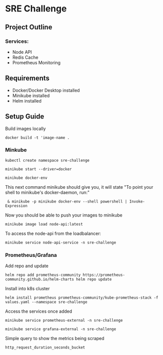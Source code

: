 # SRE Challenge

## Project Outline

### Services:
- Node API
- Redis Cache
- Prometheus Monitoring

## Requirements
- Docker/Docker Desktop installed
- Minikube installed
- Helm installed

## Setup Guide
Build images locally

`docker build -t 'image-name .`

### Minkube
`kubectl create namespace sre-challenge`

`minikube start --driver=docker`

`minikube docker-env`

This next command minikube should give you, it will state "To point your shell to minikube's docker-daemon, run:"

` & minikube -p minikube docker-env --shell powershell | Invoke-Expression`

Now you should be able to push your images to minikube

`minikube image load node-api:latest`

To access the node-api from the loadbalancer:

`minikube service node-api-service -n sre-challenge`

### Prometheus/Grafana
Add repo and update

`helm repo add prometheus-community https://prometheus-community.github.io/helm-charts
helm repo update`

Install into k8s cluster

`helm install prometheus prometheus-community/kube-prometheus-stack -f values.yaml --namespace sre-challenge
`

Access the services once added

`minikube service prometheus-external -n sre-challenge`

`minikube service grafana-external -n sre-challenge`

Simple query to show the metrics being scraped

`http_request_duration_seconds_bucket`
